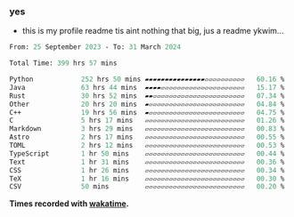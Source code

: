 ### yes

- this is my profile readme tis aint nothing that big, jus a readme ykwim...

<!--START_SECTION:waka-->

```ocaml
From: 25 September 2023 - To: 31 March 2024

Total Time: 399 hrs 57 mins

Python            252 hrs 50 mins ▰▰▰▰▰▰▰▰▰▰▰▰▰▰▰▱▱▱▱▱▱▱▱▱▱   60.16 %
Java              63 hrs 44 mins  ▰▰▰▰▱▱▱▱▱▱▱▱▱▱▱▱▱▱▱▱▱▱▱▱▱   15.17 %
Rust              30 hrs 52 mins  ▰▰▱▱▱▱▱▱▱▱▱▱▱▱▱▱▱▱▱▱▱▱▱▱▱   07.34 %
Other             20 hrs 20 mins  ▰▱▱▱▱▱▱▱▱▱▱▱▱▱▱▱▱▱▱▱▱▱▱▱▱   04.84 %
C++               19 hrs 56 mins  ▰▱▱▱▱▱▱▱▱▱▱▱▱▱▱▱▱▱▱▱▱▱▱▱▱   04.75 %
C                 5 hrs 17 mins   ▱▱▱▱▱▱▱▱▱▱▱▱▱▱▱▱▱▱▱▱▱▱▱▱▱   01.26 %
Markdown          3 hrs 29 mins   ▱▱▱▱▱▱▱▱▱▱▱▱▱▱▱▱▱▱▱▱▱▱▱▱▱   00.83 %
Astro             2 hrs 17 mins   ▱▱▱▱▱▱▱▱▱▱▱▱▱▱▱▱▱▱▱▱▱▱▱▱▱   00.55 %
TOML              2 hrs 12 mins   ▱▱▱▱▱▱▱▱▱▱▱▱▱▱▱▱▱▱▱▱▱▱▱▱▱   00.53 %
TypeScript        1 hr 50 mins    ▱▱▱▱▱▱▱▱▱▱▱▱▱▱▱▱▱▱▱▱▱▱▱▱▱   00.44 %
Text              1 hr 31 mins    ▱▱▱▱▱▱▱▱▱▱▱▱▱▱▱▱▱▱▱▱▱▱▱▱▱   00.36 %
CSS               1 hr 26 mins    ▱▱▱▱▱▱▱▱▱▱▱▱▱▱▱▱▱▱▱▱▱▱▱▱▱   00.34 %
TeX               1 hr 16 mins    ▱▱▱▱▱▱▱▱▱▱▱▱▱▱▱▱▱▱▱▱▱▱▱▱▱   00.30 %
CSV               50 mins         ▱▱▱▱▱▱▱▱▱▱▱▱▱▱▱▱▱▱▱▱▱▱▱▱▱   00.20 %
```

<!--END_SECTION:waka-->
**Times recorded with [wakatime](wakatime.com).**
